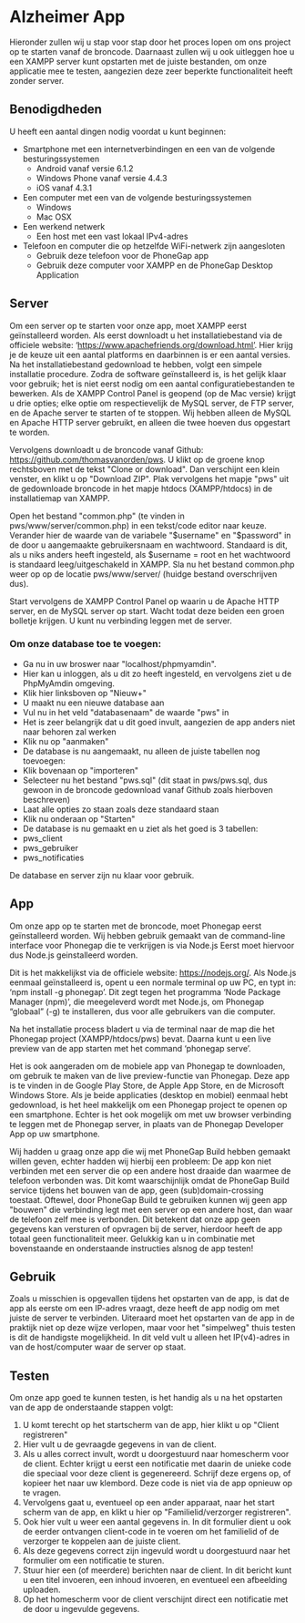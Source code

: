  # Alzheimer App
Hieronder zullen wij u stap voor stap door het proces lopen om ons project op te starten vanaf de broncode.
Daarnaast zullen wij u ook uitleggen hoe u een XAMPP server kunt opstarten met de juiste bestanden, om onze applicatie mee te testen, aangezien deze zeer beperkte functionaliteit heeft zonder server.

## Benodigdheden
U heeft een aantal dingen nodig voordat u kunt beginnen:
* Smartphone met een internetverbindingen en een van de volgende besturingssystemen
    * Android vanaf versie 6.1.2
    * Windows Phone vanaf versie 4.4.3
    * iOS vanaf 4.3.1
* Een computer met een van de volgende besturingssystemen
    * Windows
    * Mac OSX
* Een werkend netwerk
    * Een host met een vast lokaal IPv4-adres
* Telefoon en computer die op hetzelfde WiFi-netwerk zijn aangesloten
   * Gebruik deze telefoon voor de PhoneGap app
   * Gebruik deze computer voor XAMPP en de PhoneGap Desktop Application

## Server
Om een server op te starten voor onze app, moet XAMPP eerst geïnstalleerd worden.
Als eerst downloadt u het installatiebestand via de officiele website: ‘https://www.apachefriends.org/download.html’.
Hier krijg je de keuze uit een aantal platforms en daarbinnen is er een aantal versies. Na het installatiebestand gedownload te hebben, volgt een simpele installatie procedure. Zodra de software geïnstalleerd is, is het gelijk klaar voor gebruik; het is niet eerst nodig om een aantal configuratiebestanden te bewerken. Als de XAMPP Control Panel is geopend (op de Mac versie) krijgt u drie opties; elke optie om respectievelijk de MySQL server, de FTP server, en de Apache server te starten of te stoppen. Wij hebben alleen de MySQL en Apache HTTP server gebruikt, en alleen die twee hoeven dus opgestart te worden.

Vervolgens downloadt u de broncode vanaf Github: https://github.com/thomasvanorden/pws. U klikt op de groene knop rechtsboven met de tekst "Clone or download". Dan verschijnt een klein venster, en klikt u op "Download ZIP". 
Plak vervolgens het mapje "pws" uit de gedownloade broncode in het mapje htdocs (XAMPP/htdocs) in de installatiemap van XAMPP.

Open het bestand "common.php" (te vinden in pws/www/server/common.php) in een tekst/code editor naar keuze.
Verander hier de waarde van de variabele "$username" en "$password" in de door u aangemaakte gebruikersnaam en wachtwoord.
Standaard is dit, als u niks anders heeft ingesteld, als $username = root en het wachtwoord is standaard leeg/uitgeschakeld in XAMPP.
Sla nu het bestand common.php weer op op de locatie pws/www/server/ (huidge bestand overschrijven dus).

Start vervolgens de XAMPP Control Panel op waarin u de Apache HTTP server, en de MySQL server op start.
Wacht todat deze beiden een groen bolletje krijgen.
U kunt nu verbinding leggen met de server.

### Om onze database toe te voegen:
* Ga nu in uw broswer naar "localhost/phpmyamdin".
 * Hier kan u inloggen, als u dit zo heeft ingesteld, en vervolgens ziet u de PhpMyAmdin omgeving.
* Klik hier linksboven op "Nieuw+"
 * U maakt nu een nieuwe database aan
* Vul nu in het veld "databasenaam" de waarde "pws" in
 * Het is zeer belangrijk dat u dit goed invult, aangezien de app anders niet naar behoren zal werken
* Klik nu op "aanmaken"
 * De database is nu aangemaakt, nu alleen de juiste tabellen nog toevoegen:
* Klik bovenaan op "importeren"
* Selecteer nu het bestand "pws.sql" (dit staat in pws/pws.sql, dus gewoon in de broncode gedownload vanaf Github zoals hierboven beschreven)
 * Laat alle opties zo staan zoals deze standaard staan
* Klik nu onderaan op "Starten"
* De database is nu gemaakt en u ziet als het goed is 3 tabellen:
 * pws_client
 * pws_gebruiker
 * pws_notificaties
 
De database en server zijn nu klaar voor gebruik.

## App
Om onze app op te starten met de broncode, moet Phonegap eerst geïnstalleerd worden.
Wij hebben gebruik gemaakt van de command-line interface voor Phonegap die te verkrijgen is via Node.js
Eerst moet hiervoor dus Node.js geinstalleerd worden.

Dit is het makkelijkst via de officiele website: https://nodejs.org/.
Als Node.js eenmaal geïnstalleerd is, opent u een normale terminal op uw PC, en typt in: ‘npm install -g phonegap’.
Dit zegt tegen het programma ‘Node Package Manager (npm)’, die meegeleverd wordt met Node.js, om Phonegap “globaal” (-g) te installeren, dus voor alle gebruikers van die computer.

Na het installatie process bladert u via de terminal naar de map die het Phonegap project (XAMPP/htdocs/pws) bevat.
Daarna kunt u een live preview van de app starten met het command ‘phonegap serve’.

Het is ook aangeraden om de mobiele app van Phonegap te downloaden, om gebruik te maken van de live preview-functie van Phonegap. Deze app is te vinden in de Google Play Store, de Apple App Store, en de Microsoft Windows Store.
Als je beide applicaties (desktop en mobiel) eenmaal hebt gedownload, is het heel makkelijk om een Phonegap project te openen op een smartphone. Echter is het ook mogelijk om met uw browser verbinding te leggen met de Phonegap server, in plaats van de Phonegap Developer App op uw smartphone.

Wij hadden u graag onze app die wij met PhoneGap Build hebben gemaakt willen geven, echter hadden wij hierbij een probleem:
De app kon niet verbinden met een server die op een andere host draaide dan waarmee de telefoon verbonden was. Dit komt waarschijnlijk omdat de PhoneGap Build service tijdens het bouwen van de app, geen (sub)domain-crossing toestaat. Oftewel, door PhoneGap Build te gebruiken kunnen wij geen app "bouwen" die verbinding legt met een server op een andere host, dan waar de telefoon zelf mee is verbonden. Dit betekent dat onze app geen gegevens kan versturen of opvragen bij de server, hierdoor heeft de app totaal geen functionaliteit meer. Gelukkig kan u in combinatie met bovenstaande en onderstaande instructies alsnog de app testen!

## Gebruik
Zoals u misschien is opgevallen tijdens het opstarten van de app, is dat de app als eerste om een IP-adres vraagt, deze heeft de app nodig om met juiste de server te verbinden.
Uiteraard moet het opstarten van de app in de praktijk niet op deze wijze verlopen, maar voor het "simpelweg" thuis testen is dit de handigste mogelijkheid.
In dit veld vult u alleen het IP(v4)-adres in van de host/computer waar de server op staat.

## Testen
Om onze app goed te kunnen testen, is het handig als u na het opstarten van de app de onderstaande stappen volgt:
1. U komt terecht op het startscherm van de app, hier klikt u op "Client registreren"
2. Hier vult u de gevraagde gegevens in van de client.
3. Als u alles correct invult, wordt u doorgestuurd naar homescherm voor de client. Echter krijgt u eerst een notificatie met daarin de unieke code die speciaal voor deze client is gegenereerd. Schrijf deze ergens op, of kopieer het naar uw klembord. Deze code is niet via de app opnieuw op te vragen.
4. Vervolgens gaat u, eventueel op een ander apparaat, naar het start scherm van de app, en klikt u hier op "Familielid/verzorger registreren".
5. Ook hier vult u weer een aantal gegevens in. In dit formulier dient u ook de eerder ontvangen client-code in te voeren om het familielid of de verzorger te koppelen aan de juiste client.
6. Als deze gegevens correct zijn ingevuld wordt u doorgestuurd naar het formulier om een notificatie te sturen.
7. Stuur hier een (of meerdere) berichten naar de client. In dit bericht kunt u een titel invoeren, een inhoud invoeren, en eventueel een afbeelding uploaden.
8. Op het homescherm voor de client verschijnt direct een notificatie met de door u ingevulde gegevens.
